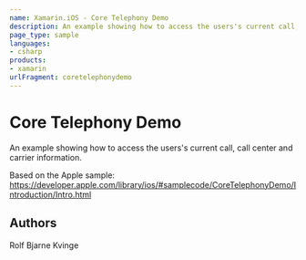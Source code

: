 ```yaml
---
name: Xamarin.iOS - Core Telephony Demo
description: An example showing how to access the users's current call, call center and carrier information. Based on the Apple sample:...
page_type: sample
languages:
- csharp
products:
- xamarin
urlFragment: coretelephonydemo
---
```

# Core Telephony Demo

An example showing how to access the users's current call, call center and carrier information.

Based on the Apple sample:
https://developer.apple.com/library/ios/#samplecode/CoreTelephonyDemo/Introduction/Intro.html

## Authors

Rolf Bjarne Kvinge
